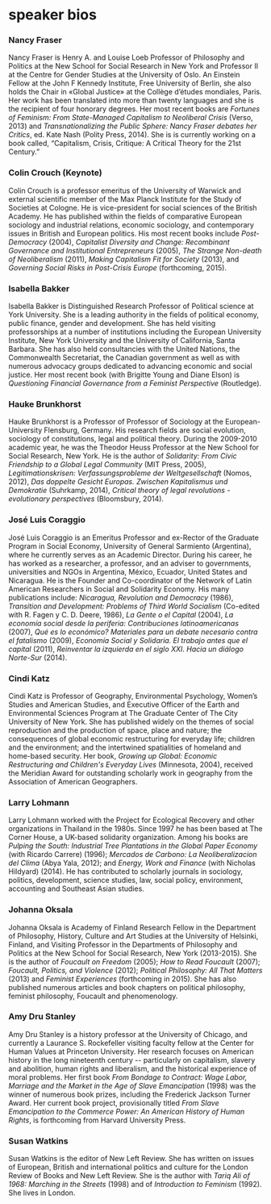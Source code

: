 # speaker bios

### Nancy Fraser

Nancy Fraser is Henry A. and Louise Loeb Professor of Philosophy and Politics at the New School for Social Research in New York and Professor II at the Centre for Gender Studies at the University of Oslo. An Einstein Fellow at the John F Kennedy Institute, Free University of Berlin, she also holds the Chair in «Global Justice» at the Collège d’études mondiales, Paris. Her work has been translated into more than twenty languages and she is the recipient of four honorary degrees. Her most recent books are *Fortunes of Feminism: From State-Managed Capitalism to Neoliberal Crisis* (Verso, 2013) and *Transnationalizing the Public Sphere: Nancy Fraser debates her Critics*, ed. Kate Nash (Polity Press, 2014). She is is currently working on a book called, “Capitalism, Crisis, Critique: A Critical Theory for the 21st Century.” 


### Colin Crouch (Keynote)

Colin Crouch is a professor emeritus of the University of Warwick and external scientific member of the Max Planck Institute for the Study of Societies at Cologne. He is vice-president for social sciences of the British Academy. He has published within the fields of comparative European sociology and industrial relations, economic sociology, and contemporary issues in British and European politics. His most recent books include *Post-Democracy* (2004), *Capitalist Diversity and Change: Recombinant Governance and Institutional Entrepreneurs* (2005), *The Strange Non-death of Neoliberalism* (2011), *Making Capitalism Fit for Society* (2013), and *Governing Social Risks in Post-Crisis Europe* (forthcoming, 2015).

### Isabella Bakker

Isabella Bakker is Distinguished Research Professor of Political science at York University.  She is a leading authority in the fields of political economy, public finance, gender and development.  She has held visiting professorships at a number of institutions including the European University Institute, New York University and the University of California, Santa Barbara.  She has also held consultancies with the United Nations, the Commonwealth Secretariat, the Canadian government as well as with numerous advocacy groups dedicated to advancing economic and social justice.  Her most recent book (with Brigitte Young and Diane Elson) is *Questioning Financial Governance from a Feminist Perspective* (Routledge).

### Hauke Brunkhorst

Hauke Brunkhorst is a Professor of Professor of Sociology at the European-University Flensburg, Germany. His research fields are social evolution, sociology of constitutions, legal and political theory. During the 2009-2010 academic year, he was the Theodor Heuss Professor at the New School for Social Research, New York. He is the author of *Solidarity: From Civic Friendship to a Global Legal Community* (MIT Press, 2005), *Legitimationskrisen: Verfassungsprobleme der Weltgesellschaft* (Nomos, 2012), *Das doppelte Gesicht Europas. Zwischen Kapitalismus und Demokratie* (Suhrkamp, 2014), *Critical theory of legal revolutions - evolutionary perspectives* (Bloomsbury, 2014).

### José Luis Coraggio

José Luis Coraggio is an Emeritus Professor and ex-Rector of the Graduate Program in Social Economy, University of General Sarmiento (Argentina), where he currently serves as an Academic Director. During his career, he has worked as a researcher, a professor, and an adviser to governments, universities and NGOs in Argentina, México, Ecuador, United States and Nicaragua.  He is the Founder and Co-coordinator of the Network of Latin American Researchers in Social and Solidarity Economy. His many publications include: *Nicaragua, Revolution and Democracy* (1986), *Transition and Development: Problems of Third World Socialism* (Co-edited with R. Fagen y C. D. Deere, 1986), *La Gente o el Capital* (2004), *La economía social desde la periferia: Contribuciones latinoamericanas* (2007), *Qué es lo económico? Materiales para un debate necesario contra el fatalismo* (2009), *Economía Social y Solidaria. El trabajo antes que el capital* (2011), *Reinventar la izquierda en el siglo XXI. Hacia un diálogo Norte-Sur* (2014).

### Cindi Katz

Cindi Katz is Professor of Geography, Environmental Psychology, Women’s Studies and American Studies, and Executive Officer of the Earth and Environmental Sciences Program at The Graduate Center of The City University of New York. She has published widely on the themes of social reproduction and the production of space, place and nature; the consequences of global economic restructuring for everyday life; children and the environment; and the intertwined spatialities of homeland and home-based security. Her book, *Growing up Global: Economic Restructuring and Children's Everyday Lives* (Minnesota, 2004), received the Meridian Award for outstanding scholarly work in geography from the Association of American Geographers. 

### Larry Lohmann

Larry Lohmann worked with the Project for Ecological Recovery and other organizations in Thailand in the 1980s. Since 1997 he has been based at The Corner House, a UK-based solidarity organization. Among his books are *Pulping the South: Industrial Tree Plantations in the Global Paper Economy* (with Ricardo Carrere) (1996); *Mercados de Carbono: La Neoliberalizacion del Clima* (Abya Yala, 2012); and *Energy, Work and Finance* (with Nicholas Hildyard) (2014). He has contributed to scholarly journals in sociology, politics, development, science studies, law, social policy, environment, accounting and Southeast Asian studies.


### Johanna Oksala

Johanna Oksala is Academy of Finland Research Fellow in the Department of Philosophy, History, Culture and Art Studies at the University of Helsinki, Finland, and Visiting Professor in the Departments of Philosophy and Politics at the New School for Social Research, New York (2013-2015).  She is the author of *Foucault on Freedom* (2005); *How to Read Foucault* (2007); *Foucault, Politics, and Violence* (2012); *Political Philosophy: All That Matters* (2013) and *Feminist Experiences* (forthcoming in 2015). She has also published numerous articles and book chapters on political philosophy, feminist philosophy, Foucault and phenomenology.

### Amy Dru Stanley

Amy Dru Stanley is a history professor at the University of Chicago, and currently a Laurance S. Rockefeller visiting faculty fellow at the Center for Human Values at Princeton University. Her research focuses on American history in the long nineteenth century -- particularly on capitalism, slavery and abolition, human rights and liberalism, and the historical experience of moral problems. Her first book *From Bondage to Contract: Wage Labor, Marriage and the Market in the Age of Slave Emancipation* (1998) was the winner of numerous book prizes, including the Frederick Jackson Turner Award. Her current book project, provisionally titled *From Slave Emancipation to the Commerce Power:  An American History of Human Rights*, is forthcoming from Harvard University Press. 

### Susan Watkins

Susan Watkins is the editor of New Left Review.  She has written on issues of European, British and international politics and culture for the London Review of Books and New Left Review. She is the author with *Tariq Ali of 1968: Marching in the Streets* (1998) and of *Introduction to Feminism* (1992). She lives in London.
